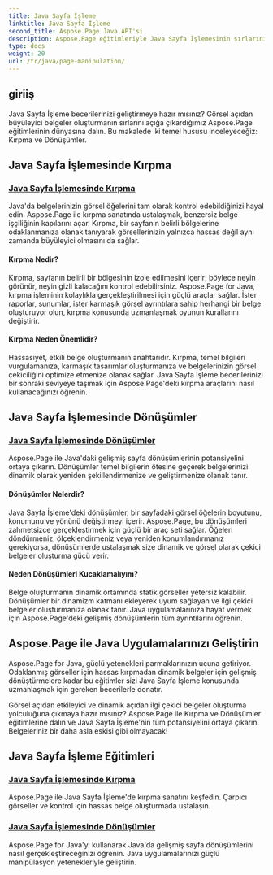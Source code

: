 ```yaml
---
title: Java Sayfa İşleme
linktitle: Java Sayfa İşleme
second_title: Aspose.Page Java API'si
description: Aspose.Page eğitimleriyle Java Sayfa İşlemesinin sırlarını açığa çıkarın. Görsel açıdan etkileyici belgeleri zahmetsizce oluşturmak için kırpma ve dönüştürme işlemlerine dalın.
type: docs
weight: 20
url: /tr/java/page-manipulation/
---
```


## giriiş

Java Sayfa İşleme becerilerinizi geliştirmeye hazır mısınız? Görsel açıdan büyüleyici belgeler oluşturmanın sırlarını açığa çıkardığımız Aspose.Page eğitimlerinin dünyasına dalın. Bu makalede iki temel hususu inceleyeceğiz: Kırpma ve Dönüşümler.

## Java Sayfa İşlemesinde Kırpma

### [Java Sayfa İşlemesinde Kırpma](./clipping/)

Java'da belgelerinizin görsel öğelerini tam olarak kontrol edebildiğinizi hayal edin. Aspose.Page ile kırpma sanatında ustalaşmak, benzersiz belge işçiliğinin kapılarını açar. Kırpma, bir sayfanın belirli bölgelerine odaklanmanıza olanak tanıyarak görsellerinizin yalnızca hassas değil aynı zamanda büyüleyici olmasını da sağlar.

#### Kırpma Nedir?

Kırpma, sayfanın belirli bir bölgesinin izole edilmesini içerir; böylece neyin görünür, neyin gizli kalacağını kontrol edebilirsiniz. Aspose.Page for Java, kırpma işleminin kolaylıkla gerçekleştirilmesi için güçlü araçlar sağlar. İster raporlar, sunumlar, ister karmaşık görsel ayrıntılara sahip herhangi bir belge oluşturuyor olun, kırpma konusunda uzmanlaşmak oyunun kurallarını değiştirir.

#### Kırpma Neden Önemlidir?

Hassasiyet, etkili belge oluşturmanın anahtarıdır. Kırpma, temel bilgileri vurgulamanıza, karmaşık tasarımlar oluşturmanıza ve belgelerinizin görsel çekiciliğini optimize etmenize olanak sağlar. Java Sayfa İşleme becerilerinizi bir sonraki seviyeye taşımak için Aspose.Page'deki kırpma araçlarını nasıl kullanacağınızı öğrenin.

## Java Sayfa İşlemesinde Dönüşümler

### [Java Sayfa İşlemesinde Dönüşümler](./transformations/)

Aspose.Page ile Java'daki gelişmiş sayfa dönüşümlerinin potansiyelini ortaya çıkarın. Dönüşümler temel bilgilerin ötesine geçerek belgelerinizi dinamik olarak yeniden şekillendirmenize ve geliştirmenize olanak tanır.

#### Dönüşümler Nelerdir?

Java Sayfa İşleme'deki dönüşümler, bir sayfadaki görsel öğelerin boyutunu, konumunu ve yönünü değiştirmeyi içerir. Aspose.Page, bu dönüşümleri zahmetsizce gerçekleştirmek için güçlü bir araç seti sağlar. Öğeleri döndürmeniz, ölçeklendirmeniz veya yeniden konumlandırmanız gerekiyorsa, dönüşümlerde ustalaşmak size dinamik ve görsel olarak çekici belgeler oluşturma gücü verir.

#### Neden Dönüşümleri Kucaklamalıyım?

Belge oluşturmanın dinamik ortamında statik görseller yetersiz kalabilir. Dönüşümler bir dinamizm katmanı ekleyerek uyum sağlayan ve ilgi çekici belgeler oluşturmanıza olanak tanır. Java uygulamalarınıza hayat vermek için Aspose.Page'deki gelişmiş dönüşümlerin tüm ayrıntılarını öğrenin.

## Aspose.Page ile Java Uygulamalarınızı Geliştirin

Aspose.Page for Java, güçlü yetenekleri parmaklarınızın ucuna getiriyor. Odaklanmış görseller için hassas kırpmadan dinamik belgeler için gelişmiş dönüştürmelere kadar bu eğitimler sizi Java Sayfa İşleme konusunda uzmanlaşmak için gereken becerilerle donatır.

Görsel açıdan etkileyici ve dinamik açıdan ilgi çekici belgeler oluşturma yolculuğuna çıkmaya hazır mısınız? Aspose.Page ile Kırpma ve Dönüşümler eğitimlerine dalın ve Java Sayfa İşleme'nin tüm potansiyelini ortaya çıkarın. Belgeleriniz bir daha asla eskisi gibi olmayacak!
## Java Sayfa İşleme Eğitimleri
### [Java Sayfa İşlemesinde Kırpma](./clipping/)
Aspose.Page ile Java Sayfa İşleme'de kırpma sanatını keşfedin. Çarpıcı görseller ve kontrol için hassas belge oluşturmada ustalaşın.
### [Java Sayfa İşlemesinde Dönüşümler](./transformations/)
Aspose.Page for Java'yı kullanarak Java'da gelişmiş sayfa dönüşümlerini nasıl gerçekleştireceğinizi öğrenin. Java uygulamalarınızı güçlü manipülasyon yetenekleriyle geliştirin.